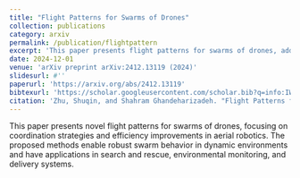 ```yaml
---
title: "Flight Patterns for Swarms of Drones"
collection: publications
category: arxiv
permalink: /publication/flightpattern
excerpt: 'This paper presents flight patterns for swarms of drones, addressing coordination and efficiency in aerial robotics.'
date: 2024-12-01
venue: 'arXiv preprint arXiv:2412.13119 (2024)'
slidesurl: #''
paperurl: 'https://arxiv.org/abs/2412.13119'
bibtexurl: 'https://scholar.googleusercontent.com/scholar.bib?q=info:IWTl-NQgSmgJ:scholar.google.com/&output=citation&scisdr=CgIJBgA-EI6CqDH1Q94:AAZF9b8AAAAAaJjzW96bXClrL2rENxEwtIO3_Uk&scisig=AAZF9b8AAAAAaJjzW9SKXXp2ryvToMexI6qWKNM&scisf=4&ct=citation&cd=-1&hl=en'
citation: 'Zhu, Shuqin, and Shahram Ghandeharizadeh. "Flight Patterns for Swarms of Drones." arXiv preprint arXiv:2412.13119 (2024).'
---
```

This paper presents novel flight patterns for swarms of drones, focusing on coordination strategies and efficiency improvements in aerial robotics. The proposed methods enable robust swarm behavior in dynamic environments and have applications in search and rescue, environmental monitoring, and delivery systems.
